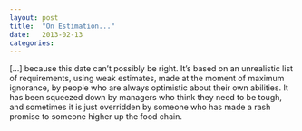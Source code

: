 ```yaml
---
layout: post
title:  "On Estimation..."
date:   2013-02-13
categories: 
---
```


[...] because this date can’t possibly be right. It’s based on an unrealistic list of requirements, using weak estimates, made at the moment of maximum ignorance, by people who are always optimistic about their own abilities. It has been squeezed down by managers who think they need to be tough, and sometimes it is just overridden by someone who has made a rash promise to someone higher up the food chain.
